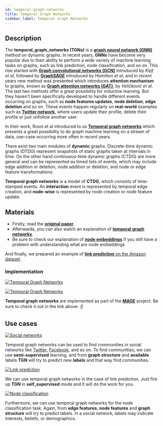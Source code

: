 ```yaml
---
id: temporal-graph-networks
title: Temporal Graph Networks
sidebar_label: Temporal Graph Networks
---
```


## Description

The **temporal_graph_networks (TGNs)** is a **[graph neural network (GNN)](https://distill.pub/2021/gnn-intro/)** method on dynamic graphs. 
In recent years, **GNNs** have become very popular due to their ability to perform a wide variety of machine learning
tasks on graphs, such as link prediction, node classification, and so on. This rise started with **[Graph convolutional
networks (GCN)](https://arxiv.org/pdf/1609.02907.pdf)** introduced by *Kipf et al*, followed by **[GraphSAGE](https://arxiv.org/pdf/1706.02216.pdf)** introduced by *Hamilton et al*, and in recent years new
method was presented which introduces **attention mechanism** to graphs, known as **[Graph attention networks (GAT)](https://arxiv.org/pdf/1710.10903.pdf?ref=https://githubhelp.com)**, by *Veličković
et al*. The last two methods offer a great possibility for inductive learning. But they haven't been specifically developed
to handle different events occurring on graphs, such as **node features updates**, **node deletion**, **edge deletion**
and so on. These events happen regularly on **real-world** examples such as **[Twitter network](https://twitter.com/memgraphmage)**, 
where users update their profile, delete their profile or just unfollow another user.

In their work, Rossi et al introduced to us [**Temporal graph networks**](https://arxiv.org/abs/2006.10637) which presents a great possibility to do graph machine
learning on a stream of data, use-case occurring more often in recent years.


There exist two main modules of **dynamic** graphs. Discrete-time dynamic graphs (DTDG) represent snapshots of static graphs taken at intervals in time. On the other hand continuous-time dynamic
graphs (CTDG) are more general and can be represented as timed lists of events, which may include edge addition or deletion, node addition or deletion, and node or edge feature transformations.

**Temporal graph networks** is a model of **CTDG**, which consists of time-stamped events. An **interaction** event is represented by temporal edge creation, and **node-wise** is represented by node creation or node feature update.


## Materials
* Firstly, read the **[original paper](https://arxiv.org/pdf/2006.10637.pdf)**.
* Afterwards, you can also watch an explanation of **[temporal graph networks](https://www.youtube.com/watch?v=0tw66aTfWaI&t=1759s&ab_channel=TheAIEpiphany)**.
* Be sure to check our explanation of **[node embeddings](https://memgraph.com/blog/introduction-to-node-embedding)** if you still have a problem with understanding what are node embeddings

And finally, we prepared an example of  [**link prediction** on the Amazon dataset](https://hackmd.io/yy1mb9CVTYadmZz78iN5Jg).

### Implementation

[![Temporal Graph Networks](https://img.shields.io/badge/Node2Vec_Online-Implementation-FB6E00?style=for-the-badge&logo=github&logoColor=white)](https://github.com/memgraph/mage/blob/main/python/tgn.py)

[![Temporal Graph Networks](https://img.shields.io/badge/Node2Vec_Online-Documentation-FCC624?style=for-the-badge&logo=python&logoColor=white)](/mage/query-modules/python/temporal-graph-networks)

**Temporal graph networks** are implemented as part of the
[**MAGE**](https://github.com/memgraph/mage) project. Be sure to check it out in
the link above. :point_up:


## Use cases

[![Social
networks](https://img.shields.io/badge/Social_networks-Application-8A477F?style=for-the-badge)](/use-cases/social-media.md)

Temporal graph networks can be used to find communities in social networks like
[Twitter](https://twitter.com), [Facebook](https://www.facebook.com/), and so
on. To find communities, we can use **semi-supervised** learning, and from **graph structure** and **available** labels
**TGN** will try to predict new **labels** and that way find communities.

[![Link
prediction](https://img.shields.io/badge/Link_prediction-Application-8A477F?style=for-the-badge)](/mage/algorithms/machine-learning-graph-analytics/link-prediction-algorithm)

We can use temporal graph networks in the case of link prediction. Just fire up **TGN** in **self_supervised** mode
and it will do the work for you.

[![Node
classification](https://img.shields.io/badge/Node_classification-Application-8A477F?style=for-the-badge)](/mage/algorithms/machine-learning-graph-analytics/node-classification-algorithm)

Furthermore, we can use temporal graph networks for the node classification task. Again, from **edge features**, **node features**
and **graph structure** will try to predict labels. In a social network, labels may indicate interests, beliefs, or demographics.


